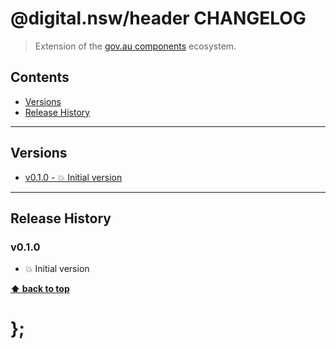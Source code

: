 @digital.nsw/header CHANGELOG
======================

> Extension of the [gov.au components](https://github.com/govau/design-system-components/) ecosystem.


## Contents

* [Versions](#install)
* [Release History](#release-history)


----------------------------------------------------------------------------------------------------------------------------------------------------------------


## Versions

* [v0.1.0 - 💥 Initial version](#v010)


----------------------------------------------------------------------------------------------------------------------------------------------------------------


## Release History

### v0.1.0

- 💥 Initial version


**[⬆ back to top](#contents)**


# };
